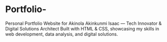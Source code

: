 # Portfolio-
Personal Portfolio Website for Akinola Akinkunmi Isaac — Tech Innovator &amp; Digital Solutions Architect Built with HTML &amp; CSS, showcasing my skills in web development, data analysis, and digital solutions.
